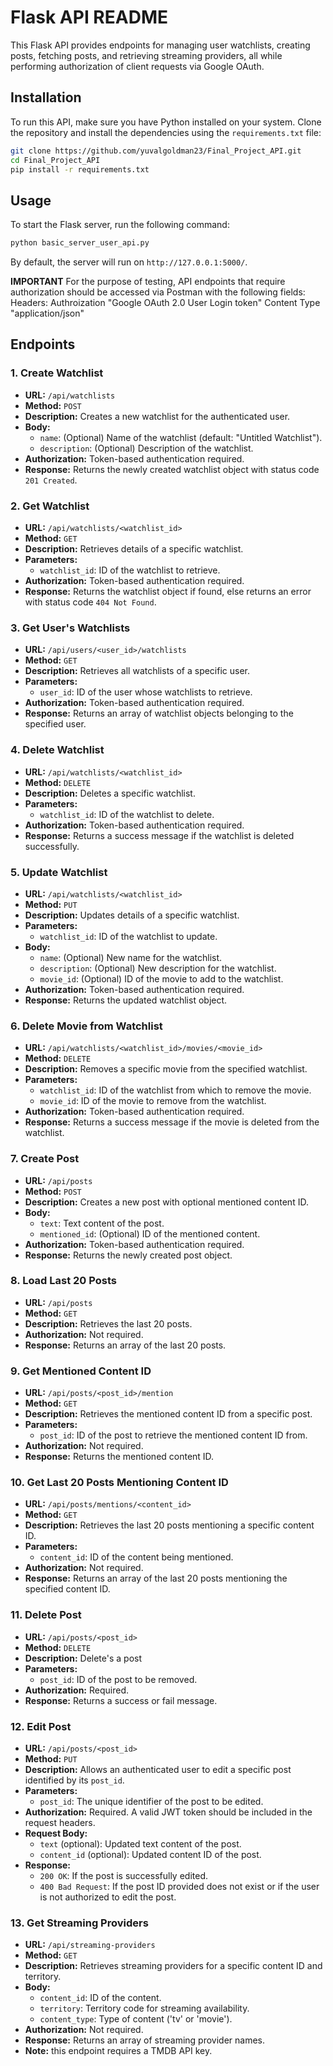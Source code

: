 # Flask API README

This Flask API provides endpoints for managing user watchlists, creating posts, fetching posts, and retrieving streaming providers, all while performing authorization of client requests via Google OAuth.

## Installation

To run this API, make sure you have Python installed on your system. Clone the repository and install the dependencies using the `requirements.txt` file:

```bash
git clone https://github.com/yuvalgoldman23/Final_Project_API.git
cd Final_Project_API
pip install -r requirements.txt
```

## Usage

To start the Flask server, run the following command:

```bash
python basic_server_user_api.py
```

By default, the server will run on `http://127.0.0.1:5000/`.

**IMPORTANT**
For the purpose of testing, API endpoints that require authorization should be accessed via Postman with the following fields:
Headers: 
        Authroization "Google OAuth 2.0 User Login token"
        Content Type "application/json"


## Endpoints

### 1. Create Watchlist

- **URL:** `/api/watchlists`
- **Method:** `POST`
- **Description:** Creates a new watchlist for the authenticated user.
- **Body:**
  - `name`: (Optional) Name of the watchlist (default: "Untitled Watchlist").
  - `description`: (Optional) Description of the watchlist.
- **Authorization:** Token-based authentication required.
- **Response:** Returns the newly created watchlist object with status code `201 Created`.

### 2. Get Watchlist

- **URL:** `/api/watchlists/<watchlist_id>`
- **Method:** `GET`
- **Description:** Retrieves details of a specific watchlist.
- **Parameters:**
  - `watchlist_id`: ID of the watchlist to retrieve.
- **Authorization:** Token-based authentication required.
- **Response:** Returns the watchlist object if found, else returns an error with status code `404 Not Found`.

### 3. Get User's Watchlists

- **URL:** `/api/users/<user_id>/watchlists`
- **Method:** `GET`
- **Description:** Retrieves all watchlists of a specific user.
- **Parameters:**
  - `user_id`: ID of the user whose watchlists to retrieve.
- **Authorization:** Token-based authentication required.
- **Response:** Returns an array of watchlist objects belonging to the specified user.

### 4. Delete Watchlist

- **URL:** `/api/watchlists/<watchlist_id>`
- **Method:** `DELETE`
- **Description:** Deletes a specific watchlist.
- **Parameters:**
  - `watchlist_id`: ID of the watchlist to delete.
- **Authorization:** Token-based authentication required.
- **Response:** Returns a success message if the watchlist is deleted successfully.

### 5. Update Watchlist

- **URL:** `/api/watchlists/<watchlist_id>`
- **Method:** `PUT`
- **Description:** Updates details of a specific watchlist.
- **Parameters:**
  - `watchlist_id`: ID of the watchlist to update.
- **Body:**
  - `name`: (Optional) New name for the watchlist.
  - `description`: (Optional) New description for the watchlist.
  - `movie_id`: (Optional) ID of the movie to add to the watchlist.
- **Authorization:** Token-based authentication required.
- **Response:** Returns the updated watchlist object.

### 6. Delete Movie from Watchlist

- **URL:** `/api/watchlists/<watchlist_id>/movies/<movie_id>`
- **Method:** `DELETE`
- **Description:** Removes a specific movie from the specified watchlist.
- **Parameters:**
  - `watchlist_id`: ID of the watchlist from which to remove the movie.
  - `movie_id`: ID of the movie to remove from the watchlist.
- **Authorization:** Token-based authentication required.
- **Response:** Returns a success message if the movie is deleted from the watchlist.

### 7. Create Post

- **URL:** `/api/posts`
- **Method:** `POST`
- **Description:** Creates a new post with optional mentioned content ID.
- **Body:**
  - `text`: Text content of the post.
  - `mentioned_id`: (Optional) ID of the mentioned content.
- **Authorization:** Token-based authentication required.
- **Response:** Returns the newly created post object.

### 8. Load Last 20 Posts

- **URL:** `/api/posts`
- **Method:** `GET`
- **Description:** Retrieves the last 20 posts.
- **Authorization:** Not required.
- **Response:** Returns an array of the last 20 posts.

### 9. Get Mentioned Content ID

- **URL:** `/api/posts/<post_id>/mention`
- **Method:** `GET`
- **Description:** Retrieves the mentioned content ID from a specific post.
- **Parameters:**
  - `post_id`: ID of the post to retrieve the mentioned content ID from.
- **Authorization:** Not required.
- **Response:** Returns the mentioned content ID.

### 10. Get Last 20 Posts Mentioning Content ID

- **URL:** `/api/posts/mentions/<content_id>`
- **Method:** `GET`
- **Description:** Retrieves the last 20 posts mentioning a specific content ID.
- **Parameters:**
  - `content_id`: ID of the content being mentioned.
- **Authorization:** Not required.
- **Response:** Returns an array of the last 20 posts mentioning the specified content ID.

### 11. Delete Post

- **URL:** `/api/posts/<post_id>`
- **Method:** `DELETE`
- **Description:** Delete's a post
- **Parameters:**
  - `post_id`: ID of the post to be removed.
- **Authorization:** Required.
- **Response:** Returns a success or fail message.

### 12. Edit Post

- **URL:** `/api/posts/<post_id>`
- **Method:** `PUT`
- **Description:** Allows an authenticated user to edit a specific post identified by its `post_id`.
- **Parameters:**
  - `post_id`: The unique identifier of the post to be edited.
- **Authorization:** Required. A valid JWT token should be included in the request headers.
- **Request Body:**
  - `text` (optional): Updated text content of the post.
  - `content_id` (optional): Updated content ID of the post.
- **Response:**
  - `200 OK`: If the post is successfully edited.
  - `400 Bad Request`: If the post ID provided does not exist or if the user is not authorized to edit the post.

### 13. Get Streaming Providers

- **URL:** `/api/streaming-providers`
- **Method:** `GET`
- **Description:** Retrieves streaming providers for a specific content ID and territory.
- **Body:**
  - `content_id`: ID of the content.
  - `territory`: Territory code for streaming availability.
  - `content_type`: Type of content ('tv' or 'movie').
- **Authorization:** Not required.
- **Response:** Returns an array of streaming provider names.
- **Note:** this endpoint requires a TMDB API key.
